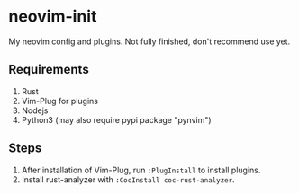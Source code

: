 # neovim-init
My neovim config and plugins.
Not fully finished, don't recommend use yet.

## Requirements
1. Rust
2. Vim-Plug for plugins
3. Nodejs
4. Python3 (may also require pypi package "pynvim")

## Steps
1. After installation of Vim-Plug, run `:PlugInstall` to install plugins.
2. Install rust-analyzer with `:CocInstall coc-rust-analyzer`.
